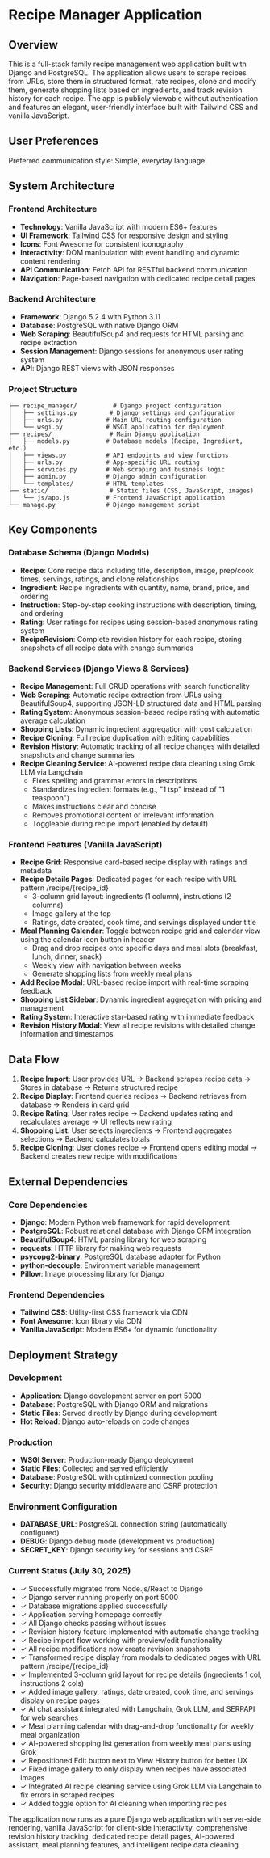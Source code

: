 # Recipe Manager Application

## Overview

This is a full-stack family recipe management web application built with Django and PostgreSQL. The application allows users to scrape recipes from URLs, store them in structured format, rate recipes, clone and modify them, generate shopping lists based on ingredients, and track revision history for each recipe. The app is publicly viewable without authentication and features an elegant, user-friendly interface built with Tailwind CSS and vanilla JavaScript.

## User Preferences

Preferred communication style: Simple, everyday language.

## System Architecture

### Frontend Architecture
- **Technology**: Vanilla JavaScript with modern ES6+ features
- **UI Framework**: Tailwind CSS for responsive design and styling
- **Icons**: Font Awesome for consistent iconography
- **Interactivity**: DOM manipulation with event handling and dynamic content rendering
- **API Communication**: Fetch API for RESTful backend communication
- **Navigation**: Page-based navigation with dedicated recipe detail pages

### Backend Architecture
- **Framework**: Django 5.2.4 with Python 3.11
- **Database**: PostgreSQL with native Django ORM
- **Web Scraping**: BeautifulSoup4 and requests for HTML parsing and recipe extraction
- **Session Management**: Django sessions for anonymous user rating system
- **API**: Django REST views with JSON responses

### Project Structure
```
├── recipe_manager/          # Django project configuration
│   ├── settings.py         # Django settings and configuration
│   ├── urls.py            # Main URL routing configuration
│   └── wsgi.py            # WSGI application for deployment
├── recipes/                # Main Django application
│   ├── models.py          # Database models (Recipe, Ingredient, etc.)
│   ├── views.py           # API endpoints and view functions
│   ├── urls.py            # App-specific URL routing
│   ├── services.py        # Web scraping and business logic
│   ├── admin.py           # Django admin configuration
│   └── templates/         # HTML templates
├── static/                 # Static files (CSS, JavaScript, images)
│   └── js/app.js          # Frontend JavaScript application
└── manage.py              # Django management script
```

## Key Components

### Database Schema (Django Models)
- **Recipe**: Core recipe data including title, description, image, prep/cook times, servings, ratings, and clone relationships
- **Ingredient**: Recipe ingredients with quantity, name, brand, price, and ordering
- **Instruction**: Step-by-step cooking instructions with description, timing, and ordering  
- **Rating**: User ratings for recipes using session-based anonymous rating system
- **RecipeRevision**: Complete revision history for each recipe, storing snapshots of all recipe data with change summaries

### Backend Services (Django Views & Services)
- **Recipe Management**: Full CRUD operations with search functionality
- **Web Scraping**: Automatic recipe extraction from URLs using BeautifulSoup4, supporting JSON-LD structured data and HTML parsing
- **Rating System**: Anonymous session-based recipe rating with automatic average calculation
- **Shopping Lists**: Dynamic ingredient aggregation with cost calculation
- **Recipe Cloning**: Full recipe duplication with editing capabilities
- **Revision History**: Automatic tracking of all recipe changes with detailed snapshots and change summaries
- **Recipe Cleaning Service**: AI-powered recipe data cleaning using Grok LLM via Langchain
  - Fixes spelling and grammar errors in descriptions
  - Standardizes ingredient formats (e.g., "1 tsp" instead of "1 teaspoon")
  - Makes instructions clear and concise
  - Removes promotional content or irrelevant information
  - Toggleable during recipe import (enabled by default)

### Frontend Features (Vanilla JavaScript)
- **Recipe Grid**: Responsive card-based recipe display with ratings and metadata
- **Recipe Details Pages**: Dedicated pages for each recipe with URL pattern /recipe/{recipe_id}
  - 3-column grid layout: ingredients (1 column), instructions (2 columns)
  - Image gallery at the top
  - Ratings, date created, cook time, and servings displayed under title
- **Meal Planning Calendar**: Toggle between recipe grid and calendar view using the calendar icon button in header
  - Drag and drop recipes onto specific days and meal slots (breakfast, lunch, dinner, snack)
  - Weekly view with navigation between weeks
  - Generate shopping lists from weekly meal plans
- **Add Recipe Modal**: URL-based recipe import with real-time scraping feedback
- **Shopping List Sidebar**: Dynamic ingredient aggregation with pricing and management
- **Rating System**: Interactive star-based rating with immediate feedback
- **Revision History Modal**: View all recipe revisions with detailed change information and timestamps

## Data Flow

1. **Recipe Import**: User provides URL → Backend scrapes recipe data → Stores in database → Returns structured recipe
2. **Recipe Display**: Frontend queries recipes → Backend retrieves from database → Renders in card grid
3. **Recipe Rating**: User rates recipe → Backend updates rating and recalculates average → UI reflects new rating
4. **Shopping List**: User selects ingredients → Frontend aggregates selections → Backend calculates totals
5. **Recipe Cloning**: User clones recipe → Frontend opens editing modal → Backend creates new recipe with modifications

## External Dependencies

### Core Dependencies
- **Django**: Modern Python web framework for rapid development
- **PostgreSQL**: Robust relational database with Django ORM integration
- **BeautifulSoup4**: HTML parsing library for web scraping
- **requests**: HTTP library for making web requests
- **psycopg2-binary**: PostgreSQL database adapter for Python
- **python-decouple**: Environment variable management
- **Pillow**: Image processing library for Django

### Frontend Dependencies
- **Tailwind CSS**: Utility-first CSS framework via CDN
- **Font Awesome**: Icon library via CDN
- **Vanilla JavaScript**: Modern ES6+ for dynamic functionality

## Deployment Strategy

### Development
- **Application**: Django development server on port 5000
- **Database**: PostgreSQL with Django ORM and migrations
- **Static Files**: Served directly by Django during development
- **Hot Reload**: Django auto-reloads on code changes

### Production
- **WSGI Server**: Production-ready Django deployment
- **Static Files**: Collected and served efficiently
- **Database**: PostgreSQL with optimized connection pooling
- **Security**: Django security middleware and CSRF protection

### Environment Configuration
- **DATABASE_URL**: PostgreSQL connection string (automatically configured)
- **DEBUG**: Django debug mode (development vs production)
- **SECRET_KEY**: Django security key for sessions and CSRF

### Current Status (July 30, 2025)
- ✓ Successfully migrated from Node.js/React to Django
- ✓ Django server running properly on port 5000
- ✓ Database migrations applied successfully
- ✓ Application serving homepage correctly
- ✓ All Django checks passing without issues
- ✓ Revision history feature implemented with automatic change tracking
- ✓ Recipe import flow working with preview/edit functionality
- ✓ All recipe modifications now create revision snapshots
- ✓ Transformed recipe display from modals to dedicated pages with URL pattern /recipe/{recipe_id}
- ✓ Implemented 3-column grid layout for recipe details (ingredients 1 col, instructions 2 cols)
- ✓ Added image gallery, ratings, date created, cook time, and servings display on recipe pages
- ✓ AI chat assistant integrated with Langchain, Grok LLM, and SERPAPI for web searches
- ✓ Meal planning calendar with drag-and-drop functionality for weekly meal organization
- ✓ AI-powered shopping list generation from weekly meal plans using Grok
- ✓ Repositioned Edit button next to View History button for better UX
- ✓ Fixed image gallery to only display when recipes have associated images
- ✓ Integrated AI recipe cleaning service using Grok LLM via Langchain to fix errors in scraped recipes
- ✓ Added toggle option for AI cleaning when importing recipes

The application now runs as a pure Django web application with server-side rendering, vanilla JavaScript for client-side interactivity, comprehensive revision history tracking, dedicated recipe detail pages, AI-powered assistant, meal planning features, and intelligent recipe data cleaning.